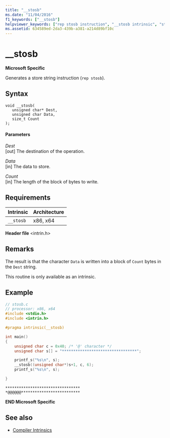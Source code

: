 ```yaml
---
title: "__stosb"
ms.date: "11/04/2016"
f1_keywords: ["__stosb"]
helpviewer_keywords: ["rep stosb instruction", "__stosb intrinsic", "stosb instruction"]
ms.assetid: 634589ed-2da3-439b-a381-a214d89bf10c
---
```

# __stosb

**Microsoft Specific**

Generates a store string instruction (`rep stosb`).

## Syntax

```
void __stosb(
   unsigned char* Dest,
   unsigned char Data,
   size_t Count
);
```

#### Parameters

*Dest*<br/>
[out] The destination of the operation.

*Data*<br/>
[in] The data to store.

*Count*<br/>
[in] The length of the block of bytes to write.

## Requirements

|Intrinsic|Architecture|
|---------------|------------------|
|`__stosb`|x86, x64|

**Header file** \<intrin.h>

## Remarks

The result is that the character `Data` is written into a block of `Count` bytes in the `Dest` string.

This routine is only available as an intrinsic.

## Example

```C
// stosb.c
// processor: x86, x64
#include <stdio.h>
#include <intrin.h>

#pragma intrinsic(__stosb)

int main()
{
    unsigned char c = 0x40; /* '@' character */
    unsigned char s[] = "*********************************";

    printf_s("%s\n", s);
    __stosb((unsigned char*)s+1, c, 6);
    printf_s("%s\n", s);

}
```

```Output
*********************************
*@@@@@@**************************
```

**END Microsoft Specific**

## See also

- [Compiler Intrinsics](../intrinsics/compiler-intrinsics.md)
